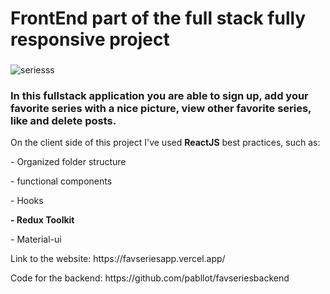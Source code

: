 <h1>FrontEnd part of the full stack fully responsive project</h1>
<h3></h3>
<h4></h4>

![seriesss](https://user-images.githubusercontent.com/101361880/192151925-c42a8d3d-c6c6-4ddc-ae85-a076a9a08f53.gif)

<h3>In this fullstack application you are able to sign up, add your favorite series with a nice picture, view other favorite series, like and delete posts.</h3>

On the client side of this project I've used <b>ReactJS</b> best practices, such as:
<p>- Organized folder structure</p>
<p>- functional components </p>
<p>- Hooks</p>
<p><b> - Redux Toolkit</b></p>
<p>- Material-ui </p>

<p>Link to the website: https://favseriesapp.vercel.app/ </p>
<p>Code for the backend: https://github.com/pabllot/favseriesbackend </p>
